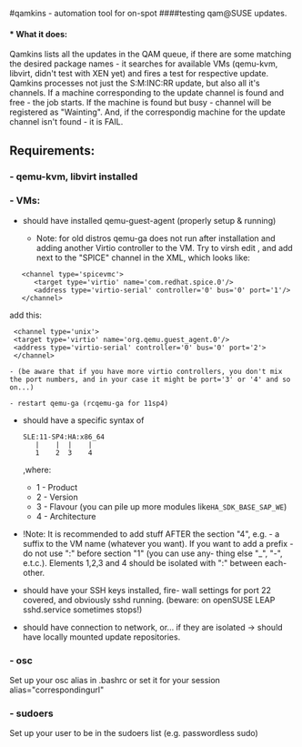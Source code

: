 #qamkins - automation tool for on-spot
####testing qam@SUSE updates.
#### * What it does:
Qamkins lists all the updates in the QAM queue, if there are some matching the desired package names - it searches for available VMs (qemu-kvm, libvirt, didn't test with XEN yet) and fires a test for respective update. Qamkins processes not just the S:M:INC:RR update, but also all it's channels. If a machine corresponding to the update channel is found and free - the job starts. If the machine is found but busy - channel will be registered as "Wainting". And, if the correspondig machine for the update channel isn't found - it is FAIL.


## Requirements:

### - qemu-kvm, libvirt installed

### - VMs:

* should have installed qemu-guest-agent
 (properly setup & running)
 
     - Note: for old distros qemu-ga does not run after installation and adding another Virtio controller to the VM. Try to virsh edit <VM>, and add next to the "SPICE" channel in the XML, which looks like:
 
```
   <channel type='spicevmc'>
      <target type='virtio' name='com.redhat.spice.0'/>
	  <address type='virtio-serial' controller='0' bus='0' port='1'/>
   </channel>
```

 add this: 
 
```
 <channel type='unix'>
 <target type='virtio' name='org.qemu.guest_agent.0'/>
 <address type='virtio-serial' controller='0' bus='0' port='2'>
 </channel>
```
    - (be aware that if you have more virtio controllers, you don't mix the port numbers, and in your case it might be port='3' or '4' and so on...)
 
    - restart qemu-ga (rcqemu-ga for 11sp4)

* should have a specific syntax of <domname>

  ```
  SLE:11-SP4:HA:x86_64
     |    |  |    |
     1    2  3    4
  ```
  ,where:
  - 1 - Product
  - 2 - Version
  - 3 - Flavour (you can pile up more
	 modules like```HA_SDK_BASE_SAP_WE```)
  - 4 - Architecture

 - !Note: It is recommended to add stuff 
    AFTER the section "4", e.g. - a suffix 
    to the VM name (whatever you want).
    If you want to add a prefix - do not use
    ":" before section "1" (you can use any-
    thing else "_", "-", e.t.c.). Elements 1,2,3 and 4 should be isolated with ":" between each-other.

* should have your SSH keys installed, fire-
  wall settings for port 22 covered, and 
  obviously sshd running. (beware: on 
  openSUSE LEAP sshd.service sometimes stops!)

* should have connection to network, or...
  if they are isolated -> should have locally
  mounted update repositories.


### - osc
Set up your osc alias in .bashrc or set it for your session alias="correspondingurl"


### - sudoers
Set up your user to be in the sudoers list (e.g. passwordless sudo)




 
